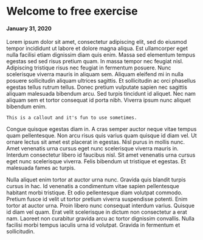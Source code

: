 # Welcome to free exercise
#### January 31, 2020
Lorem ipsum dolor sit amet, consectetur adipiscing elit, sed do eiusmod tempor incididunt ut labore et dolore magna aliqua. Est ullamcorper eget nulla facilisi etiam dignissim diam quis enim. Massa sed elementum tempus egestas sed sed risus pretium quam. In massa tempor nec feugiat nisl. Adipiscing tristique risus nec feugiat in fermentum posuere. Nunc scelerisque viverra mauris in aliquam sem. Aliquam eleifend mi in nulla posuere sollicitudin aliquam ultrices sagittis. Et sollicitudin ac orci phasellus egestas tellus rutrum tellus. Donec pretium vulputate sapien nec sagittis aliquam malesuada bibendum arcu. Sed turpis tincidunt id aliquet. Nec nam aliquam sem et tortor consequat id porta nibh. Viverra ipsum nunc aliquet bibendum enim.

	This is a callout and it's fun to use sometimes.


Congue quisque egestas diam in. A cras semper auctor neque vitae tempus quam pellentesque. Non arcu risus quis varius quam quisque id diam vel. Ut ornare lectus sit amet est placerat in egestas. Nisl purus in mollis nunc. Amet venenatis urna cursus eget nunc scelerisque viverra mauris in. Interdum consectetur libero id faucibus nisl. Sit amet venenatis urna cursus eget nunc scelerisque viverra. Felis bibendum ut tristique et egestas. Et malesuada fames ac turpis.

Nulla aliquet enim tortor at auctor urna nunc. Gravida quis blandit turpis cursus in hac. Id venenatis a condimentum vitae sapien pellentesque habitant morbi tristique. Et odio pellentesque diam volutpat commodo. Pretium fusce id velit ut tortor pretium viverra suspendisse potenti. Enim tortor at auctor urna. Proin libero nunc consequat interdum varius. Quisque id diam vel quam. Erat velit scelerisque in dictum non consectetur a erat nam. Laoreet non curabitur gravida arcu ac tortor dignissim convallis. Nulla facilisi morbi tempus iaculis urna id volutpat. Gravida in fermentum et sollicitudin.
